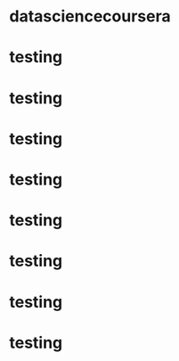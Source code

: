 # datasciencecoursera
# testing
# testing
# testing
# testing
# testing
# testing
# testing
# testing
